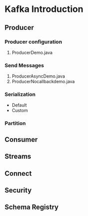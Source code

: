 # Kafka Introduction

## Producer

### Producer configuration
1. ProducerDemo.java

### Send Messages
 1. ProducerAsyncDemo.java
 2. ProducerNocallbackdemo.java
### Serialization
- Default
- Custom
### Partition

## Consumer


## Streams
## Connect
## Security
## Schema Registry
